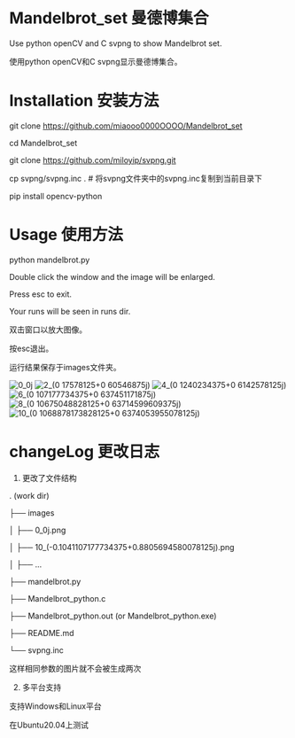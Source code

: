 # Mandelbrot_set 曼德博集合
Use python openCV and C svpng to show Mandelbrot set.

使用python openCV和C svpng显示曼德博集合。

# Installation 安装方法
git clone https://github.com/miaooo0000OOOO/Mandelbrot_set

cd Mandelbrot_set

git clone https://github.com/miloyip/svpng.git

cp svpng/svpng.inc .    # 将svpng文件夹中的svpng.inc复制到当前目录下

pip install opencv-python


# Usage 使用方法
python mandelbrot.py

Double click the window and the image will be enlarged.

Press esc to exit.

Your runs will be seen in runs dir.

双击窗口以放大图像。

按esc退出。

运行结果保存于images文件夹。

![0_0j](https://user-images.githubusercontent.com/45508696/207787809-d1ef3cc8-73a4-4895-9aaf-9d49ed8b0695.png)
![2_(0 17578125+0 60546875j)](https://user-images.githubusercontent.com/45508696/207806901-ecd696fc-562b-4ca7-8c28-e39251384b0b.png)
![4_(0 1240234375+0 6142578125j)](https://user-images.githubusercontent.com/45508696/207806924-8e8fb2ab-2b7d-47bf-b545-a0d6d1aeab92.png)
![6_(0 107177734375+0 637451171875j)](https://user-images.githubusercontent.com/45508696/207806945-70ae7dfb-fbc8-408e-b801-11b267574554.png)
![8_(0 10675048828125+0 63714599609375j)](https://user-images.githubusercontent.com/45508696/207806964-460e871f-17d5-4d11-817f-f4f77434b5f9.png)
![10_(0 1068878173828125+0 6374053955078125j)](https://user-images.githubusercontent.com/45508696/207806998-ef219110-4070-4c25-ba29-19aa1c51f7fa.png)

# changeLog 更改日志
1. 更改了文件结构

. (work dir)

├── images

│   ├── 0_0j.png

│   ├── 10_(-0.1041107177734375+0.8805694580078125j).png

│   ├── ...

├── mandelbrot.py

├── Mandelbrot_python.c

├── Mandelbrot_python.out (or Mandelbrot_python.exe)

├── README.md

└── svpng.inc

这样相同参数的图片就不会被生成两次

2. 多平台支持

支持Windows和Linux平台

在Ubuntu20.04上测试